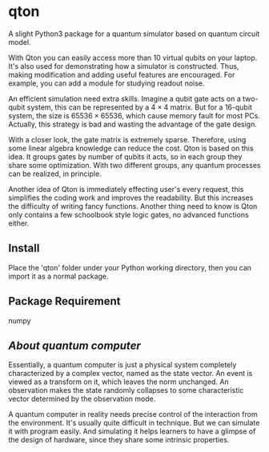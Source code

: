 # qton
A slight Python3 package for a quantum simulator based on quantum circuit model.

With Qton you can easily access more than 10 virtual qubits on your laptop.   It's also used for demonstrating how a simulator is constructed.  Thus,  making modification and adding useful features are encouraged.  For example, you can add a module for studying readout noise.  

An efficient simulation need extra skills.  Imagine a qubit gate acts on a two-qubit system,  this can be represented by a $4\times 4$ matrix.  But for a $16$-qubit system,  the size is $65536\times 65536$,  which cause memory fault for most PCs.  Actually, this strategy is bad and wasting the advantage of the gate design.  

With a closer look,  the gate matrix is extremely sparse.  Therefore,  using some linear algebra knowledge can reduce the cost.  Qton is based on this idea.  It groups gates by number of qubits it acts,  so in each group they share some optimization.  With two different groups,  any quantum processes can be realized,  in principle.  

Another idea of Qton is immediately effecting user's every request,  this simplifies the coding work and improves the readability.  But this increases the difficulty of writing fancy functions.  Another thing need to know is Qton only contains a few schoolbook style logic gates,  no advanced functions either.

## Install
Place the 'qton' folder under your Python working directory,  then you can import it as a normal package.

## Package Requirement
numpy

## _About quantum computer_
Essentially, a quantum computer is just a physical system completely characterized by a complex vector,  named as the state vector.  An event is viewed as  a transform on it,  which leaves the norm unchanged.  An observation makes the state randomly collapses to some characteristic vector determined by the observation mode.  

A quantum computer in reality needs precise control of the interaction from the environment.  It's usually quite difficult in technique.  But we can simulate it with program easily.  And simulating it helps learners to have a glimpse of the design of hardware, since they share some intrinsic properties. 
